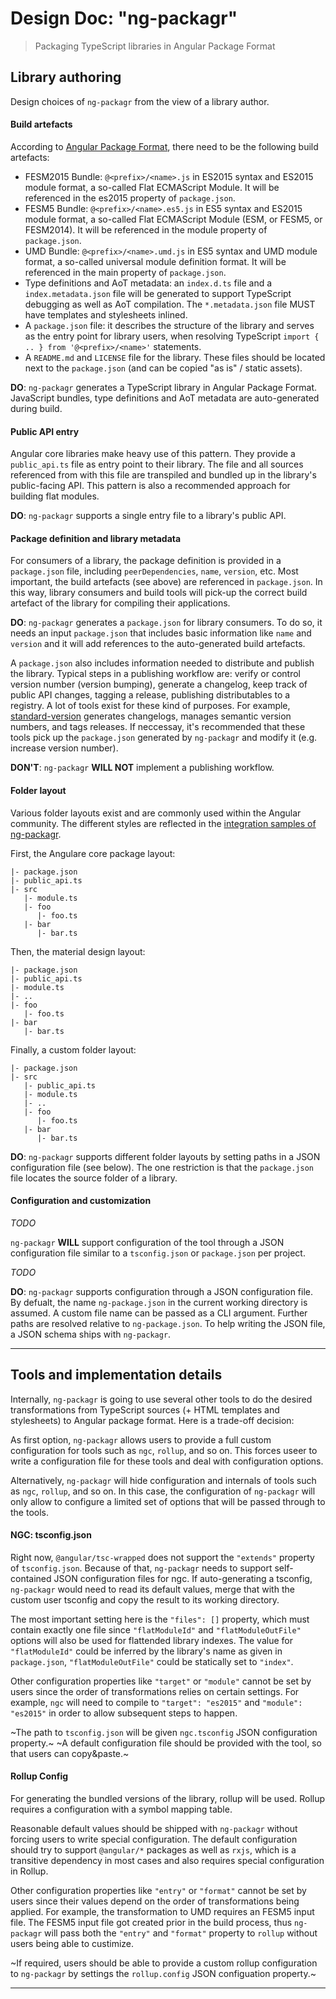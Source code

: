 Design Doc: "ng-packagr"
========================

> Packaging TypeScript libraries in Angular Package Format


## Library authoring

Design choices of `ng-packagr` from the view of a library author.


#### Build artefacts

According to [Angular Package Format](https://docs.google.com/document/d/1CZC2rcpxffTDfRDs6p1cfbmKNLA6x5O-NtkJglDaBVs/preview), there need to be the following build artefacts:

* FESM2015 Bundle: `@<prefix>/<name>.js` in ES2015 syntax and ES2015 module format, a so-called Flat ECMAScript Module. It will be referenced in the es2015 property of `package.json`.
* FESM5 Bundle: `@<prefix>/<name>.es5.js` in ES5 syntax and ES2015 module format, a so-called Flat ECMAScript Module (ESM, or FESM5, or FESM2014). It will be referenced in the module property of `package.json`.
* UMD Bundle: `@<prefix>/<name>.umd.js` in ES5 syntax and UMD module format, a so-called universal module definition format. It will be referenced in the main property of `package.json`.
* Type definitions and AoT metadata: an `index.d.ts` file and a `index.metadata.json` file will be generated to support TypeScript debugging as well as AoT compilation. The `*.metadata.json` file MUST have templates and stylesheets inlined.
* A `package.json` file: it describes the structure of the library and serves as the entry point for library users, when resolving TypeScript `import { .. } from '@<prefix>/<name>'` statements.
* A `README.md` and `LICENSE` file for the library. These files should be located next to the `package.json` (and can be copied "as is" / static assets).

**DO**: `ng-packagr` generates a TypeScript library in Angular Package Format.
JavaScript bundles, type definitions and AoT metadata are auto-generated during build.


#### Public API entry

Angular core libraries make heavy use of this pattern.
They provide a `public_api.ts` file as entry point to their library.
The file and all sources referenced from with this file are transpiled and bundled up in the library's public-facing API.
This pattern is also a recommended approach for building flat modules.

**DO**: `ng-packagr` supports a single entry file to a library's public API.


#### Package definition and library metadata

For consumers of a library, the package definition is provided in a `package.json` file, including `peerDependencies`, `name`, `version`, etc.
Most important, the build artefacts (see above) are referenced in `package.json`.
In this way, library consumers and build tools will pick-up the correct build artefact of the library for compiling their applications.

**DO**: `ng-packagr` generates a `package.json` for library consumers.
To do so, it needs an input `package.json` that includes basic information like `name` and `version` and it will add references to the auto-generated build artefacts.


A `package.json` also includes information needed to distribute and publish the library.
Typical steps in a publishing workflow are: verify or control version number (version bumping), generate a changelog, keep track of public API changes, tagging a release, publishing distributables to a registry.
A lot of tools exist for these kind of purposes.
For example, [standard-version](https://github.com/conventional-changelog/standard-version) generates changelogs, manages semantic version numbers, and tags releases.
If neccessay, it's recommended that these tools pick up the `package.json` generated by `ng-packagr` and modify it (e.g. increase version number).

**DON'T**: `ng-packagr` **WILL NOT** implement a publishing workflow.


#### Folder layout

Various folder layouts exist and are commonly used within the Angular community.
The different styles are reflected in the [integration samples of ng-packagr](./integration).

First, the Angulare core package layout:

```
|- package.json
|- public_api.ts
|- src
   |- module.ts
   |- foo
      |- foo.ts
   |- bar
      |- bar.ts
```

Then, the material design layout:

```
|- package.json
|- public_api.ts
|- module.ts
|- ..
|- foo
   |- foo.ts
|- bar
   |- bar.ts
```

Finally, a custom folder layout:

```
|- package.json
|- src
   |- public_api.ts
   |- module.ts
   |- ..
   |- foo
      |- foo.ts
   |- bar
      |- bar.ts
```


**DO**: `ng-packagr` supports different folder layouts by setting paths in a JSON configuration file (see below).
The one restriction is that the `package.json` file locates the source folder of a library.


#### Configuration and customization

_TODO_

`ng-packagr` **WILL** support configuration of the tool through a JSON configuration file similar to a `tsconfig.json` or `package.json` per project.

_TODO_

**DO**: `ng-packagr` supports configuration through a JSON configuration file.
By defualt, the name `ng-package.json` in the current working directory is assumed.
A custom file name can be passed as a CLI argument.
Further paths are resolved relative to `ng-package.json`.
To help writing the JSON file, a JSON schema ships with `ng-packagr`.


---


## Tools and implementation details

Internally, `ng-packagr` is going to use several other tools to do the desired transformations from TypeScript sources (+ HTML templates and stylesheets) to Angular package format.
Here is a trade-off decision:

As first option, `ng-packagr` allows users to provide a full custom configuration for tools such as `ngc`, `rollup`, and so on.
This forces useer to write a configuration file for these tools and deal with configuration options.

Alternatively, `ng-packagr` will hide configuration and internals of tools such as `ngc`, `rollup`, and so on.
In this case, the configuration of `ng-packagr` will only allow to configure a limited set of options that will be passed through to the tools.


#### NGC: tsconfig.json

Right now, `@angular/tsc-wrapped` does not support the `"extends"` property of `tsconfig.json`.
Because of that, `ng-packagr` needs to support self-contained JSON configuration files for ngc.
If auto-generating a tsconfig, `ng-packagr` would need to read its default values, merge that with the custom user tsconfig and copy the result to its working directory.

The most important setting here is the `"files": []` property, which must contain exactly one file since `"flatModuleId"` and `"flatModuleOutFile"` options will also be used for flattended library indexes.
The value for `"flatModuleId"` could be inferred by the library's name as given in `package.json`, `"flatModuleOutFile"` could be statically set to `"index"`.

Other configuration properties like `"target"` or `"module"` cannot be set by users since the order of transformations relies on certain settings.
For example, `ngc` will need to compile to `"target": "es2015"` and `"module": "es2015"` in order to allow subsequent steps to happen.

~The path to `tsconfig.json` will be given `ngc.tsconfig` JSON configuration property.~
~A default configuration file should be provided with the tool, so that users can copy&paste.~


#### Rollup Config

For generating the bundled versions of the library, rollup will be used.
Rollup requires a configuration with a symbol mapping table.

Reasonable default values should be shipped with `ng-packagr` without forcing users to write special configuration.
The default configuration should try to support `@angular/*` packages as well as `rxjs`, which is a transitive dependency in most cases and also requires special configuration in Rollup.

Other configuration properties like `"entry"` or `"format"` cannot be set by users since their values depend on the order of transformations being applied.
For example, the transformation to UMD requires an FESM5 input file.
The FESM5 input file got created prior in the build process, thus `ng-packagr` will pass both the `"entry"` and `"format"` property to `rollup` without users being able to custimize.

~If required, users should be able to provide a custom rollup configuration to `ng-packagr` by settings the `rollup.config` JSON configuation property.~

---
